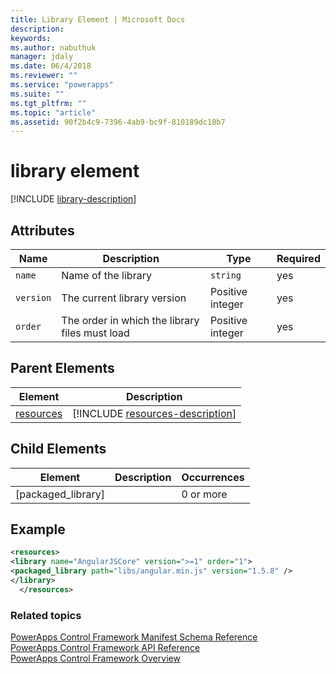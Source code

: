 ```yaml
---
title: Library Element | Microsoft Docs
description: 
keywords:
ms.author: nabuthuk
manager: jdaly
ms.date: 06/4/2018
ms.reviewer: ""
ms.service: "powerapps"
ms.suite: ""
ms.tgt_pltfrm: ""
ms.topic: "article"
ms.assetid: 90f2b4c9-7396-4ab9-bc9f-810189dc18b7
---
```


# library element

[!INCLUDE [library-description](includes/library-description.md)]

## Attributes

|Name|Description|Type|Required|
|--|--|--|--|
|`name`|Name of the library|`string`|yes|
|`version`|The current library version|Positive integer|yes|
|`order`|The order in which the library files must load|Positive integer|yes|

## Parent Elements

|Element|Description|
|--|--|
|[resources](resources.md)|[!INCLUDE [resources-description](includes/resources-description.md)]|

## Child Elements

|Element|Description|Occurrences|
|--|--|--|
|[packaged_library]||0 or more|

## Example

```xml
<resources>
<library name="AngularJSCore" version=">=1" order="1">
<packaged_library path="libs/angular.min.js" version="1.5.8" />
</library>
  </resources>
```

### Related topics

[PowerApps Control Framework Manifest Schema Reference](index.md)<br />
[PowerApps Control Framework API Reference](../reference/index.md)<br />
[PowerApps Control Framework Overview](../overview.md)
